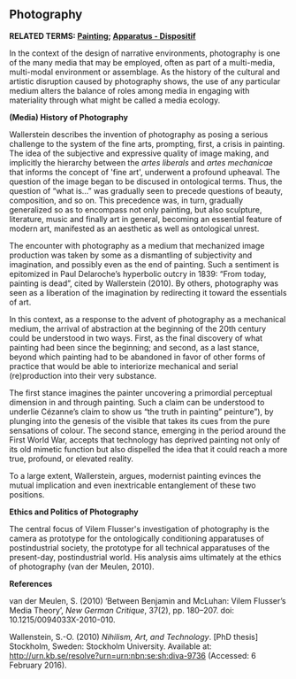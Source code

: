 ## Photography

**RELATED TERMS: [Painting](https://github.com/narrative-environments/CourseCompendium/blob/main/Painting.md); [Apparatus - Dispositif](https://narrative-environments.github.io/CourseCompendium/Apparatus-Dispositif.html)**

In the context of the design of narrative environments, photography is one of the many media that may be employed, often as part of a multi-media, multi-modal environment or assemblage. As the history of the cultural and artistic disruption caused by photography shows, the use of any particular medium alters the balance of roles among media in engaging with materiality through what might be called a media ecology.

**(Media) History of Photography**

Wallerstein describes the invention of photography as posing a serious challenge to the system of the fine arts, prompting, first, a crisis in painting. The idea of the subjective and expressive quality of image making, and implicitly the hierarchy between the _artes liberals_ and _artes mechanicae_ that informs the concept of 'fine art', underwent a profound upheaval. The question of the image began to be discused in ontological terms. Thus, the question of “what is…” was gradually seen to precede questions of beauty, composition, and so on. This precedence was, in turn, gradually generalized so as to encompass not only painting, but also sculpture, literature, music and finally art in general, becoming an essential feature of modern art, manifested as an aesthetic as well as ontological unrest.

The encounter with photography as a medium that mechanized image production was taken by some as a dismantling of subjectivity and imagination, and possibly even as the end of painting. Such a sentiment is epitomized in Paul Delaroche’s hyperbolic outcry in 1839: “From today, painting is dead”, cited by Wallerstein (2010). By others, photography was seen as a liberation of the imagination by redirecting it toward the essentials of art. 

In this context, as a response to the advent of photography as a mechanical medium, the arrival of abstraction at the beginning of the 20th century could be understood in two ways. First, as the final discovery of what painting had been since the beginning; and second, as a last stance, beyond which painting had to be abandoned in favor of other forms of practice that would be able to interiorize mechanical and serial (re)production into their very substance. 

The first stance imagines the painter uncovering a primordial perceptual dimension in and through painting. Such a claim can be understood to underlie Cézanne’s claim to show us “the truth in painting” peinture”), by plunging into the genesis of the visible that takes its cues from the pure sensations of colour. The second stance, emerging in the period around the First World War, accepts that technology has deprived painting not only of its old mimetic function but also dispelled the idea that it could reach a more true, profound, or elevated reality. 

To a large extent, Wallerstein, argues, modernist painting evinces the mutual implication and even inextricable entanglement of these two positions.

**Ethics and Politics of Photography**

The central focus of Vilem Flusser's investigation of photography is the camera as prototype for the ontologically conditioning apparatuses of postindustrial society, the prototype for all technical apparatuses of the present-day, postindustrial world. His analysis aims ultimately at the ethics of photography (van der Meulen, 2010).

**References**

van der Meulen, S. (2010) ‘Between Benjamin and McLuhan: Vilem Flusser’s Media Theory’, _New German Critique_, 37(2), pp. 180–207. doi: 10.1215/0094033X-2010-010.

Wallenstein, S.-O. (2010) _Nihilism, Art, and Technology_. [PhD thesis] Stockholm, Sweden: Stockholm University. Available at: http://urn.kb.se/resolve?urn=urn:nbn:se:sh:diva-9736 (Accessed: 6 February 2016).
